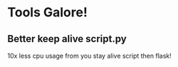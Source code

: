 # Tools Galore!
## Better keep alive script.py
10x less cpu usage from you stay alive script then flask!
